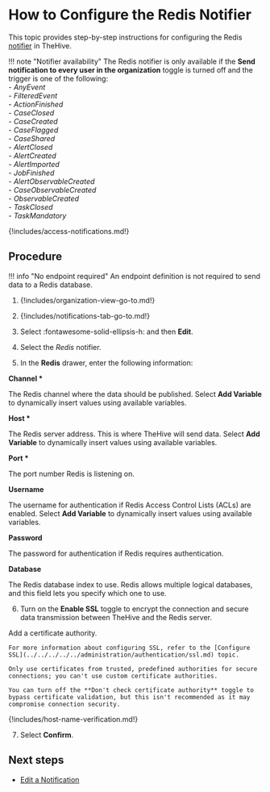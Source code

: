 # How to Configure the Redis Notifier

This topic provides step-by-step instructions for configuring the Redis [notifier](../about-notifications.md#notifiers) in TheHive.

!!! note "Notifier availability"
    The Redis notifier is only available if the **Send notification to every user in the organization** toggle is turned off and the trigger is one of the following:  
    - *AnyEvent*  
    - *FilteredEvent*  
    - *ActionFinished*  
    - *CaseClosed*  
    - *CaseCreated*  
    - *CaseFlagged*  
    - *CaseShared*  
    - *AlertClosed*  
    - *AlertCreated*  
    - *AlertImported*  
    - *JobFinished*  
    - *AlertObservableCreated*  
    - *CaseObservableCreated*  
    - *ObservableCreated*  
    - *TaskClosed*  
    - *TaskMandatory*

{!includes/access-notifications.md!}

## Procedure

!!! info "No endpoint required"
    An endpoint definition is not required to send data to a Redis database.

1. {!includes/organization-view-go-to.md!}

2. {!includes/notifications-tab-go-to.md!}

3. Select :fontawesome-solid-ellipsis-h: and then **Edit**.

4. Select the *Redis* notifier.

5. In the **Redis** drawer, enter the following information:

  **Channel \***

  The Redis channel where the data should be published. Select **Add Variable** to dynamically insert values using available variables.

  **Host \***

  The Redis server address. This is where TheHive will send data. Select **Add Variable** to dynamically insert values using available variables.

  **Port \***

  The port number Redis is listening on.

  **Username**

  The username for authentication if Redis Access Control Lists (ACLs) are enabled. Select **Add Variable** to dynamically insert values using available variables.

  **Password**

  The password for authentication if Redis requires authentication.

  **Database**

  The Redis database index to use. Redis allows multiple logical databases, and this field lets you specify which one to use.

6. Turn on the **Enable SSL** toggle to encrypt the connection and secure data transmission between TheHive and the Redis server.

  Add a certificate authority.

    For more information about configuring SSL, refer to the [Configure SSL](../../../../../administration/authentication/ssl.md) topic.

    Only use certificates from trusted, predefined authorities for secure connections; you can't use custom certificate authorities.

    You can turn off the **Don't check certificate authority** toggle to bypass certificate validation, but this isn't recommended as it may compromise connection security.

  {!includes/host-name-verification.md!}

7. Select **Confirm**.

## Next steps

* [Edit a Notification](../edit-a-notification.md)